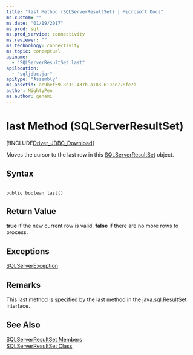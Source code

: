 ```yaml
---
title: "last Method (SQLServerResultSet) | Microsoft Docs"
ms.custom: ""
ms.date: "01/19/2017"
ms.prod: sql
ms.prod_service: connectivity
ms.reviewer: ""
ms.technology: connectivity
ms.topic: conceptual
apiname: 
  - "SQLServerResultSet.last"
apilocation: 
  - "sqljdbc.jar"
apitype: "Assembly"
ms.assetid: ac9bef59-8c31-437b-a183-619cc778fe7a
author: MightyPen
ms.author: genemi
---
```

# last Method (SQLServerResultSet)
[!INCLUDE[Driver_JDBC_Download](../../../includes/driver_jdbc_download.md)]

  Moves the cursor to the last row in this [SQLServerResultSet](../../../connect/jdbc/reference/sqlserverresultset-class.md) object.  
  
## Syntax  
  
```  
  
public boolean last()  
```  
  
## Return Value  
 **true** if the new current row is valid. **false** if there are no more rows to process.  
  
## Exceptions  
 [SQLServerException](../../../connect/jdbc/reference/sqlserverexception-class.md)  
  
## Remarks  
 This last method is specified by the last method in the java.sql.ResultSet interface.  
  
## See Also  
 [SQLServerResultSet Members](../../../connect/jdbc/reference/sqlserverresultset-members.md)   
 [SQLServerResultSet Class](../../../connect/jdbc/reference/sqlserverresultset-class.md)  
  
  
